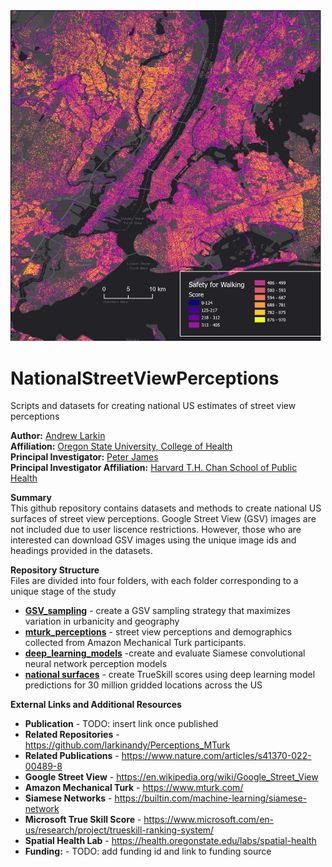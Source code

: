 <img src = "/images/SafeWalkCrop.jpg" width="500">

# NationalStreetViewPerceptions
Scripts and datasets for creating national US estimates of street view perceptions


**Author:** [Andrew Larkin](https://www.linkedin.com/in/andrew-larkin-525ba3b5/) <br>
**Affiliation:** [Oregon State University, College of Health](https://health.oregonstate.edu/) <br>
**Principal Investigator:** [Peter James](https://www.hsph.harvard.edu/profile/peter-james/) <br>
**Principal Investigator Affiliation:** [Harvard T.H. Chan School of Public Health](https://www.hsph.harvard.edu/) <br>


**Summary** <br>
This github repository contains datasets and methods to create national US surfaces of street view perceptions.  Google Street View (GSV) images are not included due to user liscence restrictions.  However, those who are interested can download GSV images using the unique image ids and headings provided in the datasets.

**Repository Structure** <br>
Files are divided into four folders, with each folder corresponding to a unique stage of the study

- **[GSV_sampling](https://github.com/larkinandy/NationalStreetViewPerceptions/tree/master/GSV_sampling)** - create a GSV sampling strategy that maximizes variation in urbanicity and geography  <br>
- **[mturk_perceptions](https://github.com/larkinandy/NationalStreetViewPerceptions/tree/master/mturk_perceptions)** - street view perceptions and demographics collected from Amazon Mechanical Turk participants.
- **[deep_learning_models](https://github.com/larkinandy/NationalStreetViewPerceptions/tree/master/deep_learning_models)** -create and evaluate Siamese convolutional neural network perception models <br>
- **[national surfaces](https://github.com/larkinandy/NationalStreetViewPerceptions/tree/master/national_estimates)** - create TrueSkill scores using deep learning model predictions for 30 million gridded locations across the US <br>

**External Links and Additional Resources**
- **Publication** - TODO: insert link once published
- **Related Repositories** - https://github.com/larkinandy/Perceptions_MTurk
- **Related Publications** - https://www.nature.com/articles/s41370-022-00489-8
- **Google Street View** - https://en.wikipedia.org/wiki/Google_Street_View
- **Amazon Mechanical Turk** - https://www.mturk.com/
- **Siamese Networks** - https://builtin.com/machine-learning/siamese-network
- **Microsoft True Skill Score** - https://www.microsoft.com/en-us/research/project/trueskill-ranking-system/
- **Spatial Health Lab** - https://health.oregonstate.edu/labs/spatial-health
- **Funding:** - TODO: add funding id and link to funding source
